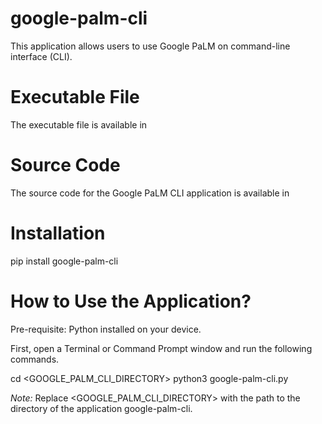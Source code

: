 # google-palm-cli

This application allows users to use Google PaLM on command-line interface (CLI).

# Executable File

The executable file is available in

# Source Code

The source code for the Google PaLM CLI application is available in

# Installation

pip install google-palm-cli

# How to Use the Application?

Pre-requisite: Python installed on your device.

First, open a Terminal or Command Prompt window and run the following commands.

cd <GOOGLE_PALM_CLI_DIRECTORY>
python3 google-palm-cli.py

*Note:* Replace <GOOGLE_PALM_CLI_DIRECTORY> with the path to the directory of the application google-palm-cli.
